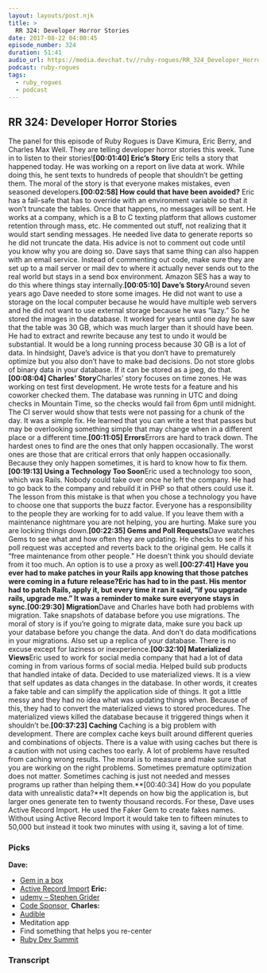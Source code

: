 ```yaml
---
layout: layouts/post.njk
title: >
  RR 324: Developer Horror Stories
date: 2017-08-22 04:00:45
episode_number: 324
duration: 51:41
audio_url: https://media.devchat.tv//ruby-rogues/RR_324_Developer_Horror_Stories.mp3
podcast: ruby-rogues
tags:
  - ruby_rogues
  - podcast
---
```


## **RR 324: Developer Horror Stories**

The panel for this episode of Ruby Rogues is Dave Kimura, Eric Berry, and Charles Max Well. They are telling developer horror stories this week. Tune in to listen to their stories!**[00:01:40] Eric’s Story** Eric tells a story that happened today. He was working on a report on live data at work. While doing this, he sent texts to hundreds of people that shouldn’t be getting them. The moral of the story is that everyone makes mistakes, even seasoned developers.**[00:02:58] How could that have been avoided?** Eric has a fail-safe that has to override with an environment variable so that it won’t truncate the tables. Once that happens, no messages will be sent. He works at a company, which is a B to C texting platform that allows customer retention through mass, etc. He commented out stuff, not realizing that it would start sending messages. He needed live data to generate reports so he did not truncate the data. His advice is not to comment out code until you know why you are doing so. Dave says that same thing can also happen with an email service. Instead of commenting out code, make sure they are set up to a mail server or mail dev to where it actually never sends out to the real world but stays in a send box environment. Amazon SES has a way to do this where things stay internally.**[00:05:10] Dave’s Story**Around seven years ago Dave needed to store some images. He did not want to use a storage on the local computer because he would have multiple web servers and he did not want to use external storage because he was “lazy.” So he stored the images in the database. It worked for years until one day he saw that the table was 30 GB, which was much larger than it should have been. He had to extract and rewrite because any test to undo it would be substantial. It would be a long running process because 30 GB is a lot of data. In hindsight, Dave’s advice is that you don’t have to prematurely optimize but you also don’t have to make bad decisions. Do not store globs of binary data in your database. If it can be stored as a jpeg, do that.**[00:08:04] Charles’ Story**Charles’ story focuses on time zones. He was working on test first development. He wrote tests for a feature and his coworker checked them. The database was running in UTC and doing checks in Mountain Time, so the checks would fail from 6pm until midnight. The CI server would show that tests were not passing for a chunk of the day. It was a simple fix. He learned that you can write a test that passes but may be overlooking something simple that may change when in a different place or a different time.**[00:11:05] Errors**Errors are hard to track down. The hardest ones to find are the ones that only happen occasionally. The worst ones are those that are critical errors that only happen occasionally. Because they only happen sometimes, it is hard to know how to fix them.**[00:19:13] Using a Technology Too Soon**Eric used a technology too soon, which was Rails. Nobody could take over once he left the company. He had to go back to the company and rebuild it in PHP so that others could use it. The lesson from this mistake is that when you chose a technology you have to choose one that supports the buzz factor. Everyone has a responsibility to the people they are working for to add value. If you leave them with a maintenance nightmare you are not helping, you are hurting. Make sure you are locking things down.**[00:22:35] Gems and Poll Requests**Dave watches Gems to see what and how often they are updating. He checks to see if his poll request was accepted and reverts back to the original gem. He calls it “free maintenance from other people.” He doesn’t think you should deviate from it too much. An option is to use a proxy as well.**[00:27:41] Have you ever had to make patches in your Rails app knowing that those patches were coming in a future release?**Eric has had to in the past. His mentor had to patch Rails, apply it, but every time it ran it said, “if you upgrade rails, upgrade me.” It was a reminder to make sure everyone stays in sync.**[00:29:30] Migration**Dave and Charles have both had problems with migration. Take snapshots of database before you use migrations. The moral of story is if you’re going to migrate data, make sure you back up your database before you change the data. And don’t do data modifications in your migrations. Also set up a replica of your database. There is no excuse except for laziness or inexperience.**[00:32:10] Materialized Views**Eric used to work for social media company that had a lot of data coming in from various forms of social media. Helped build sub products that handled intake of data. Decided to use materialized views. It is a view that self updates as data changes in the database. In other words, it creates a fake table and can simplify the application side of things. It got a little messy and they had no idea what was updating things when. Because of this, they had to convert the materialized views to stored procedures. The materialized views killed the database because it triggered things when it shouldn’t be.**[00:37:23] Caching** Caching is a big problem with development. There are complex cache keys built around different queries and combinations of objects. There is a value with using caches but there is a caution with not using caches too early. A lot of problems have resulted from caching wrong results. The moral is to measure and make sure that you are working on the right problems. Sometimes premature optimization does not matter. Sometimes caching is just not needed and messes programs up rather than helping them.**[00:40:34] How do you populate data with unrealistic data?**It depends on how big the application is, but larger ones generate ten to twenty thousand records. For these, Dave uses Active Record Import. He used the Faker Gem to create fakes names. Without using Active Record Import it would take ten to fifteen minutes to 50,000 but instead it took two minutes with using it, saving a lot of time.

### **Picks**

**Dave:**

- [Gem in a box](https://github.com/geminabox/geminabox)
- [Active Record Import](https://github.com/zdennis/activerecord-import)
  **Eric:**
- [udemy – Stephen Grider](https://www.udemy.com/user/sgslo/)
- [Code Sponsor&nbsp;](http://www.codesponsor.io)
  **Charles:**
- [Audible](http://www.audible.com/)
- Meditation app
- Find something that helps you re-center
- [Ruby Dev Summit](https://rubydevsummit.com/)

### Transcript
